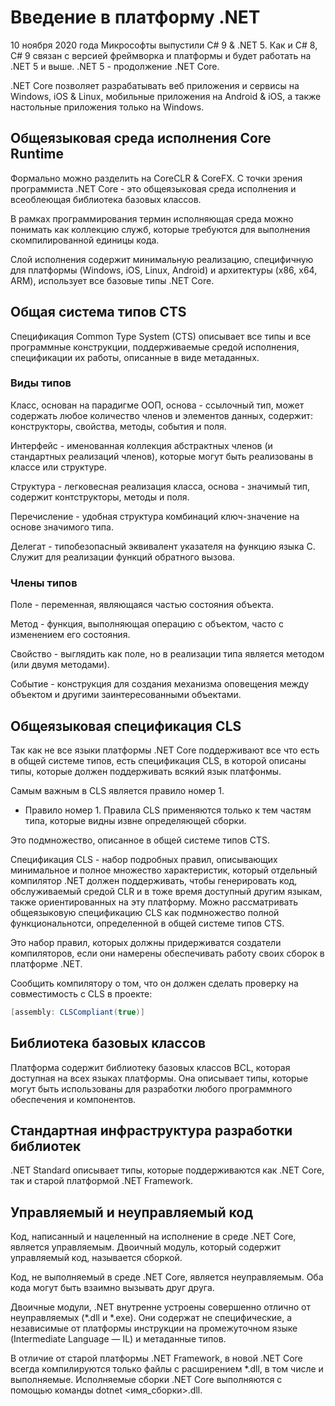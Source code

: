 # Введение в платформу .NET

10 ноября 2020 года Микрософты выпустили C# 9 & .NET 5. Как и C# 8, C# 9 связан с версией фреймворка и платформы и будет работать на .NET 5 и выше. .NET 5 - продолжение .NET Core.

.NET Core позволяет разрабатывать веб приложения и сервисы на Windows, iOS & Linux, мобильные приложения на Android & iOS, а также настольные приложения только на Windows.

## Общеязыковая среда исполнения Core Runtime

Формально можно разделить на CoreCLR & CoreFX. С точки зрения программиста .NET Core - это общеязыковая среда исполнения и всеоблеющая библиотека базовых классов. 

В рамках программирования термин исполняющая среда можно понимать как коллекцию служб, которые требуются для выполнения скомпилированной единицы кода.

Слой исполнения содержит минимальную реализацию, специфичную для платформы (Windows, iOS, Linux, Android) и архитектуры (x86, x64, ARM), использует все базовые типы .NET Core.

## Общая система типов CTS

Спецификация Common Type System (CTS) описывает все типы и все программные конструкции, поддерживаемые средой исполнения, спецификации их работы, описанные в виде метаданных.

### Виды типов

Класс, основан на парадигме ООП, основа - ссылочный тип, может содержать любое количество членов и элементов данных, содержит: конструкторы, свойства, методы, события и поля.

Интерфейс - именованная коллекция абстрактных членов (и стандартных реализаций членов), которые могут быть реализованы в классе или структуре.

Структура - легковесная реализация класса, основа - значимый тип, содержит контструкторы, методы и поля.

Перечисление - удобная структура комбинаций ключ-значение на основе значимого типа.

Делегат - типобезопасный эквивалент указателя на функцию языка С. Служит для реализации функций обратного вызова.

### Члены типов

Поле - переменная, являющаяся частью состояния объекта.

Метод - функция, выполняющая операцию с объектом, часто с изменением его состояния.

Свойство - выглядить как поле, но в реализации типа является методом (или двумя методами).

Событие - конструкция для создания механизма оповещения между объектом и другими заинтересованными объектами.

## Общеязыковая спецификация CLS

Так как не все языки платформы .NET Core поддерживают все что есть в общей системе типов, есть спецификация CLS, в которой описаны типы, которые должен поддерживать всякий язык платфонмы. 

Самым важным в CLS является правило номер 1.

- Правило номер 1. Правила CLS применяются только к тем частям типа, которые видны извне определяющей сборки.

Это подмножество, описанное в общей системе типов CTS.

Спецификация CLS - набор подробных правил, описывающих минимальное и полное множество характеристик, который отдельный компилятор .NET должен поддерживать, чтобы генерировать код, обслуживаемый средой CLR и в тоже время доступный другим языкам, также ориентированных на эту платформу. Можно рассматривать общеязыковую спецификацию CLS как подмножество полной функциональнотси, определенной в общей системе типов CTS.

Это набор правил, которых должны придерживатся создатели компиляторов, если они намерены обеспечивать работу своих сборок в платформе .NET. 

Сообщить компилятору о том, что он должен сделать проверку на совместимость с CLS в проекте:

```csharp
[assembly: CLSCompliant(true)]
```

## Библиотека базовых классов

Платформа содержит библиотеку базовых классов BCL, которая доступная на всех языках платформы. Она описывает типы, которые могут быть использованы для разработки любого программного обеспечения и компонентов.

## Стандартная инфраструктура разработки библиотек

.NET Standard описывает типы, которые поддерживаются как .NET Core, так и старой платформой .NET Framework. 

## Управляемый и неуправляемый код

Код, написанный и нацеленный на исполнение в среде .NET Core, является управляемым. Двоичный модуль, который содержит управляемый код, называется сборкой.

Код, не выполняемый в среде .NET Core, является неуправляемым. Оба кода могут быть взаимно вызывать друг друга.

Двоичные модули, .NET внутренне устроены совершенно отлично от неуправляемых (*.dll и *.exe). Они содержат не специфические, а независимые от платформы инструкции на промежуточном языке (Intermediate Language — IL) и метаданные типов. 

В отличие от старой платформы .NET Framework, в новой .NET Core всегда компилируются только файлы с расширением *.dll, в том числе и выполняемые. Исполняемые сборки .NET Core выполняются с помощью команды dotnet <имя_сборки>.dll.






